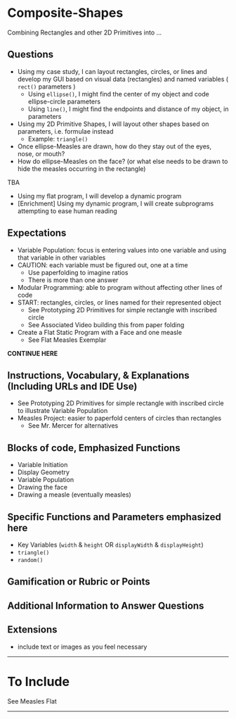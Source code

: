 # Composite-Shapes
Combining Rectangles and other 2D Primitives into ...

## Questions
- Using my case study, I can layout rectangles, circles, or lines and develop my GUI based on visual data (rectangles) and named variables ( `rect()` parameters )
  - Using `ellipse()`, I might find the center of my object and code ellipse-circle parameters
  - Using `line()`, I might find the endpoints and distance of my object, in parameters
- Using my 2D Primitive Shapes, I will layout other shapes based on parameters, i.e. formulae
 instead
   - Example: `triangle()`
- Once ellipse-Measles are drawn, how do they stay out of the eyes, nose, or mouth?
- How do ellipse-Measles on the face? (or what else needs to be drawn to hide the measles occurring in the rectangle)

TBA
- Using my flat program, I will develop a dynamic program
- [Enrichment] Using my dynamic program, I will create subprograms attempting to ease human reading

## Expectations
- Variable Population: focus is entering values into one variable and using that variable in other variables
- CAUTION: each variable must be figured out, one at a time
  - Use paperfolding to imagine ratios
  - There is more than one answer
- Modular Programming: able to program without affecting other lines of code
- START: rectangles, circles, or lines named for their represented object
  - See Prototyping 2D Primitives for simple rectangle with inscribed circle
  - See Associated Video building this from paper folding
- Create a Flat Static Program with a Face and one measle
  - See Flat Measles Exemplar

**CONTINUE HERE**





## Instructions, Vocabulary, & Explanations (Including URLs and IDE Use)
- See Prototyping 2D Primitives for simple rectangle with inscribed circle to illustrate Variable Population
- Measles Project: easier to paperfold centers of circles than rectangles
  - See Mr. Mercer for alternatives

## Blocks of code, Emphasized Functions
- Variable Initiation
- Display Geometry
- Variable Population
- Drawing the face
- Drawing a measle (eventually measles)

## Specific Functions and Parameters emphasized here
- Key Variables (`width` & `height` OR `displayWidth` & `displayHeight`)
- `triangle()`
- `random()`

## Gamification or Rubric or Points

## Additional Information to Answer Questions

## Extensions
- include text or images as you feel necessary

---

# To Include

See Measles Flat

---
